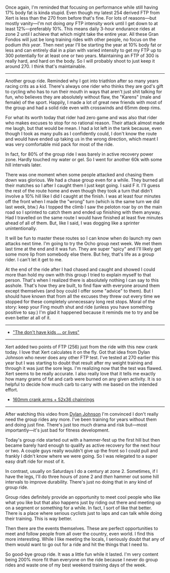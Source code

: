 Once again, I'm reminded that focusing on performance while still having 17% body fat is kinda stupid. Even though my latest 254 derived FTP from Xert is less than the 270 from before that's fine. For lots of reasons—but mostly vanity—I'm not doing _any_ FTP intensity work until I get down to at least 12%—preferably 10%. This means daily 3-hour endurance rides at zone 2 until I achieve that which might take the entire year. All these Gran Fondos will just be long training rides with other people, no focus on the podium _this year_. Then next year I'll be starting the year at 10% body fat or less and can entirely dial in a plan with varied intensity to get my FTP up to 300 potentially for at least one or two years. Maintaining an FTP of 300 is really hard, and hard on the body. So I will probably shoot to just keep it around 270. I think that's maintainable.

----

Another group ride. Reminded why I got into triathlon after so many years racing crits as a kid. There's always one rider who thinks they are god's gift to cycling who has to run their mouth in ways that aren't just shit talking for fun, who believes they are absolutely without flaw, the "Karens" (male and female) of the sport. Happily, I made a lot of great new friends with most of the group and had a solid ride even with crosswinds and 65mm deep rims.

For what its worth today that rider had zero game and was also that rider who makes excuses to stop for no rational reason. Their attack almost made me laugh, but that would be mean. I had a lot left in the tank because, even though I took as many pulls as I confidently could, I don't know the route and would have ended up taking us in the wrong direction, which meant I was very comfortable mid pack for most of the ride.

In fact, for 80% of the group ride I was barely in active recovery power zone. Hardly touched my water or gel. So I went for another 60k with some hill intervals later. 

There was one moment when some people attacked and chasing them down was glorious. We had a chase group even for a while. They burned all their matches so I after I caught them I just kept going. I said F it. I'll guess the rest of the route home and even though they took a turn that didn't involve a 10% hill like I did I caught at the finish. I was at least four minutes off the front when I made the "wrong" turn (which is the same turn we did last week, btw.) As I topped the climb I saw the peloton roar by on the main road so I sprinted to catch them and ended up finishing with them anyway. Had I travelled on the same route I would have finished at least five minutes ahead of all of them. But, like I said, I was dogging like a sprinter unintentionally.

It will be fun to master these routes so I can know when do launch my own attacks next time. I'm going to try the Ocho group next week. We met them last time at the end and it was fun. They are super "spicy" and I'll likely get some more lip from somebody else there. But hey, that's life as a group rider. I can't let it get to me.

At the end of the ride after I had chased and caught and showed I could more than hold my own with this group I tried to explain myself to that person. That's when I realized there is absolutely nothing I can say to this asshole. That's how they are built, to find flaw with everyone around them except themselves (and boy could I offer some "advice" to them). But I should have known that from all the excuses they threw out every time we stopped for these completely unnecessary long rest stops. Moral of the story: keep your Fing mouth shut and ride (unless you have something positive to say.) I'm glad it happened because it reminds me to try and be even better at all of it.

----

- ["The don't have kids ... or lives"](../Cycling/"The%20don't%20have%20kids%20...%20or%20lives".md)

----

Xert added two points of FTP (256) just from the ride with this new crank today. I love that Xert calculates it on the fly. Got that idea from Dylan Johnson who never does any other FTP test. I've tested at 270 earlier this year but I was starting to doubt that result after my weight training and through it was just the sore legs. I'm realizing now that the test was flawed. Xert seems to be really accurate. I also really love that it tells me exactly how many grams of fat and carb were burned on any given activity. It is so helpful to decide how much carb to carry with me based on the intended effort.

- [160mm crank arms + 52x36 chainrings](../Cycling/160mm%20crank%20arms%20+%2052x36%20chainrings.md)

----

After watching this video from [Dylan Johnson](https://youtu.be/m7BButsq2Rg?si=YDmEFY62HPL6Fpmw) I'm convinced I don't really need the group rides any more. I've been training for years without them and doing just fine. There's just too much drama and risk but—most importantly—it's just bad for fitness development. 

Today's group ride started out with a hammer-fest up the first hill but then became barely hard enough to qualify as active recovery for the next hour or two. A couple guys really wouldn't give up the front so I could pull and frankly I didn't know where we were going. So I was relegated to a super easy draft ride for most of it.

In contrast, usually on Saturdays I do a century at zone 2. Sometimes, if I have the legs, I'll do three hours of zone 2 and _then_ hammer out some hill intervals to improve durability. There's just no doing that in any kind of group ride.

Group rides definitely provide an opportunity to meet cool people who like what you like but that also happens just by riding out there and meeting up on a segment or something for a while. In fact, I sort of like that better. There is a place where serious cyclists just to laps and can talk while doing their training. This is way better.

Then there are the events themselves. These are perfect opportunities to meet and follow people from all over the country, even world. I find this more interesting. While I like meeting the locals, I seriously doubt that any of them would want to go out for a ride and hit the things that I need to.

So good-bye group ride. It was a little fun while it lasted. I'm very content being 200% more fit than everyone on the ride because I never do group rides and waste one of my best weekend training days of the week.